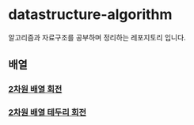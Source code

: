 # datastructure-algorithm
알고리즘과 자료구조를 공부하며 정리하는 레포지토리 입니다.

## 배열
### [2차원 배열 회전](https://github.com/DWL5/datastructure-algorithm/blob/main/src/main/java/array/ArrayRotation.java)
### [2차원 배열 테두리 회전](https://github.com/DWL5/datastructure-algorithm/blob/main/src/main/java/array/ArrayBoardRotation.java)

